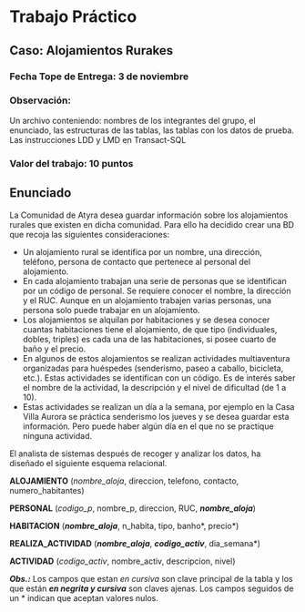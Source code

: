 # Trabajo Práctico

## Caso: Alojamientos Rurakes
### Fecha Tope de Entrega: 3 de noviembre

### Observación:
Un archivo conteniendo: nombres de los integrantes del grupo, el enunciado, las estructuras de las tablas, las tablas con los datos de prueba. Las instrucciones LDD y LMD en Transact-SQL

### Valor del trabajo: 10 puntos

## Enunciado
La Comunidad de Atyra desea guardar información sobre los alojamientos rurales que existen en dicha comunidad. Para ello ha decidido crear una BD que recoja las siguientes consideraciones:
* Un alojamiento rural se identifica por un nombre, una dirección, teléfono, persona de contacto que pertenece al personal del alojamiento.
* En  cada  alojamiento  trabajan  una  serie  de  personas que  se  identifican  por  un  código  de  personal.  Se  requiere conocer el nombre, la dirección y el RUC. Aunque en un alojamiento trabajen varias personas, una persona solo puede trabajar en un alojamiento. 
* Los alojamientos se alquilan por habitaciones y se desea conocer cuantas habitaciones tiene el alojamiento, de que tipo (individuales, dobles, triples) es cada una de las habitaciones, si posee cuarto de baño y el precio.
* En algunos de estos alojamientos se realizan actividades multiaventura organizadas para huéspedes (senderismo, paseo a caballo, bicicleta, etc.). Estas actividades se identifican con un código. Es de interés saber el nombre de la actividad, la descripción y el nivel de dificultad (de 1 a 10).
* Estas actividades se realizan un día a la semana, por ejemplo en la Casa Villa Aurora se práctica senderismo los jueves  y  se  desea  guardar  esta  información.  Pero  puede  haber  algún  día  en  el  que  no  se  practique  ninguna actividad.

El analista de sistemas después de recoger y analizar los datos,  ha diseñado el siguiente esquema relacional. 

**ALOJAMIENTO** (*nombre_aloja*, direccion, telefono, contacto, numero_habitantes)

**PERSONAL** (*codigo_p*, nombre_p, direccion, RUC, **_nombre_aloja_**)

**HABITACION** (**_nombre_aloja_**, n_habita, tipo, banho*, precio*)

**REALIZA_ACTIVIDAD** (**_nombre_aloja_**, **_codigo_activ_**, dia_semana*)

**ACTIVIDAD** (*codigo_activ*, nombre_activ, descripcion, nivel)

***Obs.:*** Los campos que estan *en cursiva* son clave principal de la tabla y los que están ***en negrita y cursiva*** son claves ajenas. Los campos seguidos de un * indican que aceptan valores nulos.
